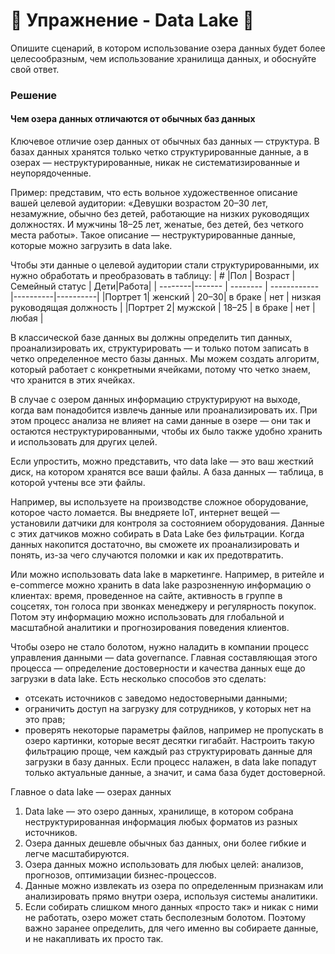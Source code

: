 # 🔵 Упражнение - Data Lake 🔵 
 Опишите сценарий, в котором использование озера данных будет более целесообразным, чем использование хранилища данных, и обоснуйте свой ответ.
 ### Решение 
#### Чем озера данных отличаются от обычных баз данных
Ключевое отличие озер данных от обычных баз данных — структура. В базах данных хранятся только четко структурированные данные, а в озерах — неструктурированные, никак не систематизированные и неупорядоченные.

Пример: представим, что есть вольное художественное описание вашей целевой аудитории: «Девушки возрастом 20–30 лет, незамужние, обычно без детей, работающие на низких руководящих должностях. И мужчины 18–25 лет, женатые, без детей, без четкого места работы». Такое описание — неструктурированные данные, которые можно загрузить в data lake.

Чтобы эти данные о целевой аудитории стали структурированными, их нужно обработать и преобразовать в таблицу:
| #       |Пол      | Возраст | Семейный статус | Дети|Работа|
| --------|------- | -------- | ------------ |----------|----------|
|Портрет 1| женский |  20–30|   в браке     |  нет | низкая руководящая должность |
|Портрет 2| мужской |  18–25 |  в браке  |  нет |любая |

В классической базе данных вы должны определить тип данных, проанализировать их, структурировать — и только потом записать в четко определенное место базы данных. Мы можем создать алгоритм, который работает с конкретными ячейками, потому что четко знаем, что хранится в этих ячейках.

В случае с озером данных информацию структурируют на выходе, когда вам понадобится извлечь данные или проанализировать их. При этом процесс анализа не влияет на сами данные в озере — они так и остаются неструктурированными, чтобы их было также удобно хранить и использовать для других целей.

Если упростить, можно представить, что data lake — это ваш жесткий диск, на котором хранятся все ваши файлы. А база данных — таблица, в которой учтены все эти файлы.

Например, вы используете на производстве сложное оборудование, которое часто ломается. Вы внедряете IoT, интернет вещей — установили датчики для контроля за состоянием оборудования. Данные с этих датчиков можно собирать в Data Lake без фильтрации. Когда данных накопится достаточно, вы сможете их проанализировать и понять, из-за чего случаются поломки и как их предотвратить.

Или можно использовать data lake в маркетинге. Например, в ритейле и e-commerce можно хранить в data lake разрозненную информацию о клиентах: время, проведенное на сайте, активность в группе в соцсетях, тон голоса при звонках менеджеру и регулярность покупок. Потом эту информацию можно использовать для глобальной и масштабной аналитики и прогнозирования поведения клиентов.

Чтобы озеро не стало болотом, нужно наладить в компании процесс управления данными — data governance. Главная составляющая этого процесса — определение достоверности и качества данных еще до загрузки в data lake. Есть несколько способов это сделать:

 - отсекать источников с заведомо недостоверными данными;
 - ограничить доступ на загрузку для сотрудников, у которых нет на это прав;
 - проверять некоторые параметры файлов, например не пропускать в озеро картинки, которые весят десятки гигабайт.
Настроить такую фильтрацию проще, чем каждый раз структурировать данные для загрузки в базу данных. Если процесс налажен, в data lake попадут только актуальные данные, а значит, и сама база будет достоверной.

Главное о data lake — озерах данных
 1. Data lake — это озеро данных, хранилище, в котором собрана неструктурированная информация любых форматов из разных источников.
 1. Озера данных дешевле обычных баз данных, они более гибкие и легче масштабируются.
 1. Озера данных можно использовать для любых целей: анализов, прогнозов, оптимизации бизнес-процессов.
 1. Данные можно извлекать из озера по определенным признакам или анализировать прямо внутри озера, используя системы аналитики.
 1. Если собирать слишком много данных «просто так» и никак с ними не работать, озеро может стать бесполезным болотом. Поэтому важно заранее определить, для чего именно вы собираете данные, и не накапливать их просто так.

